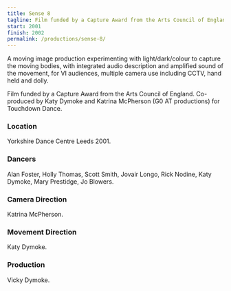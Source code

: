 ```yaml
---
title: Sense 8
tagline: Film funded by a Capture Award from the Arts Council of England.
start: 2001
finish: 2002
permalink: /productions/sense-8/
---
```


A moving image production experimenting with light/dark/colour to capture the moving bodies, with integrated audio description and amplified sound of the movement, for VI audiences, multiple camera use including CCTV, hand held and dolly.

Film funded by a Capture Award from the Arts Council of England. Co-produced by Katy Dymoke and Katrina McPherson (G0 AT productions) for Touchdown Dance.

### Location

Yorkshire Dance Centre Leeds 2001.

### Dancers

Alan Foster, Holly Thomas, Scott Smith, Jovair Longo, Rick Nodine, Katy Dymoke, Mary Prestidge, Jo Blowers.

### Camera Direction

Katrina McPherson.

### Movement Direction

Katy Dymoke.

### Production

Vicky Dymoke.
